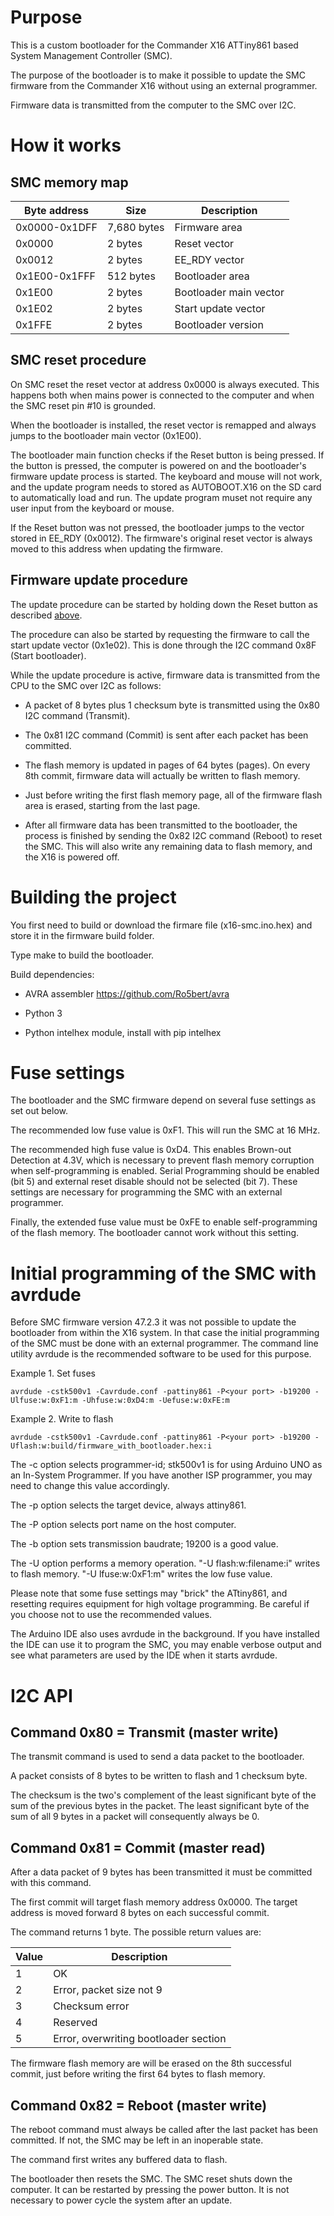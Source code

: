# Purpose

This is a custom bootloader for the Commander X16 ATTiny861 based System Management Controller (SMC).

The purpose of the bootloader is to make it possible to update the SMC firmware from the Commander X16 without using an external programmer.

Firmware data is transmitted from the computer to the SMC over I2C.

# How it works

## SMC memory map

| Byte address  | Size        | Description                |
|-------------- |-------------| ---------------------------|
| 0x0000-0x1DFF | 7,680 bytes | Firmware area              |
| 0x0000        | 2 bytes     | Reset vector               |
| 0x0012        | 2 bytes     | EE_RDY vector              |
| 0x1E00-0x1FFF | 512 bytes   | Bootloader area            |
| 0x1E00        | 2 bytes     | Bootloader main vector     |
| 0x1E02        | 2 bytes     | Start update vector        |
| 0x1FFE        | 2 bytes     | Bootloader version         |    


## SMC reset procedure

On SMC reset the reset vector at address 0x0000 is always executed.
This happens both when mains power is connected to the computer
and when the SMC reset pin #10 is grounded.

When the bootloader is installed, the reset vector is 
remapped and always jumps to the bootloader main vector (0x1E00).

The bootloader main function checks if the Reset button is being pressed. 
If the button is pressed, the computer is powered on and the 
bootloader's firmware update process is started. The keyboard and mouse will
not work, and the update program needs to stored as AUTOBOOT.X16
on the SD card to automatically load and run. The update program
muset not require any user input from the keyboard or mouse.

If the Reset button was not pressed, the bootloader jumps to
the vector stored in EE_RDY (0x0012). The firmware's original
reset vector is always moved to this address when updating
the firmware.


## Firmware update procedure

The update procedure can be started by holding down the Reset 
button as described [above](#smc-reset-procedure).

The procedure can also be started by requesting the
firmware to call the start update vector (0x1e02). This is 
done through the I2C command 0x8F (Start bootloader).

While the update procedure is active, firmware data 
is transmitted from the CPU to the SMC over I2C as
follows:

- A packet of 8 bytes plus 1 checksum byte is transmitted
using the 0x80 I2C command (Transmit).

- The 0x81 I2C command (Commit) is sent after each
packet has been committed.

- The flash memory is updated in pages of 64 bytes (pages). On every
8th commit, firmware data will actually be written to flash
memory.

- Just before writing the first flash memory page, all of
the firmware flash area is erased, starting from the last page.

- After all firmware data has been transmitted to the 
bootloader, the process is finished by sending the 0x82
I2C command (Reboot) to reset the SMC. This will also write
any remaining data to flash memory, and the X16 is 
powered off.


# Building the project

You first need to build or download the firmare file (x16-smc.ino.hex) and store it in the firmware build folder.

Type make to build the bootloader.

Build dependencies:

- AVRA assembler https://github.com/Ro5bert/avra

- Python 3

- Python intelhex module, install with pip intelhex


# Fuse settings

The bootloader and the SMC firmware depend on several fuse settings as set out below.

The recommended low fuse value is 0xF1. This will run the SMC at 16 MHz.

The recommended high fuse value is 0xD4. This enables Brown-out Detection at 4.3V, which is necessary to prevent flash memory corruption when self-programming is enabled. Serial Programming should be enabled (bit 5) and external reset disable should not be selected (bit 7). These settings are necessary for programming the SMC with an external programmer.

Finally, the extended fuse value must be 0xFE to enable self-programming of the flash memory. The bootloader cannot work without this setting.


# Initial programming of the SMC with avrdude

Before SMC firmware version 47.2.3 it was not possible to update the bootloader from within
the X16 system. In that case the initial programming of the SMC must be done with an
external programmer. The command line utility avrdude is the recommended software to be used
for this purpose.

Example 1. Set fuses
```
avrdude -cstk500v1 -Cavrdude.conf -pattiny861 -P<your port> -b19200 -Ulfuse:w:0xF1:m -Uhfuse:w:0xD4:m -Uefuse:w:0xFE:m
```

Example 2. Write to flash
```
avrdude -cstk500v1 -Cavrdude.conf -pattiny861 -P<your port> -b19200 -Uflash:w:build/firmware_with_bootloader.hex:i
```

The -c option selects programmer-id; stk500v1 is for using Arduino UNO as an In-System Programmer. If you have another ISP programmer, you may need to change this value accordingly.

The -p option selects the target device, always attiny861.

The -P option selects port name on the host computer.

The -b option sets transmission baudrate; 19200 is a good value.

The -U option performs a memory operation. "-U flash:w:filename:i" writes to flash memory. "-U lfuse:w:0xF1:m" writes the low fuse value.

Please note that some fuse settings may "brick" the ATtiny861, and resetting requires equipment for high voltage programming. Be careful if you choose not to use the recommended values.

The Arduino IDE also uses avrdude in the background. If you have installed the IDE can use it to program the SMC, you may enable verbose output and see what parameters are used by the IDE when it starts avrdude.


# I2C API

## Command 0x80 = Transmit (master write)

The transmit command is used to send a data packet to the bootloader.

A packet consists of 8 bytes to be written to flash and 1 checksum byte.

The checksum is the two's complement of the least significant byte of the sum of the previous bytes in the packet. The least significant byte of the sum of all 9 bytes in a packet will consequently always be 0.

## Command 0x81 = Commit (master read)

After a data packet of 9 bytes has been transmitted it must be committed with this command. 

The first commit will target flash memory address 0x0000. The target address is moved forward 8 bytes on each successful commit.

The command returns 1 byte. The possible return values are:

Value | Description
------|-------------
1     | OK
2     | Error, packet size not 9
3     | Checksum error
4     | Reserved
5     | Error, overwriting bootloader section

The firmware flash memory are will be erased on the 8th successful commit, just before writing the first 64 bytes to flash memory.

## Command 0x82 = Reboot (master write)

The reboot command must always be called after the last packet
has been committed. If not, the SMC may be left in an inoperable
state.

The command first writes any buffered data to flash.

The bootloader then resets the SMC. The SMC reset shuts down the computer. It
can be restarted by pressing the power button. It is not necessary to power cycle the system
after an update.
